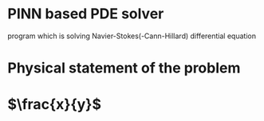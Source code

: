 # PINN based PDE solver
program which is solving Navier-Stokes(-Cann-Hillard) differential equation

# Physical statement of the problem

# $\frac{x}{y}$

